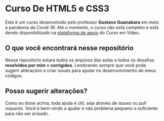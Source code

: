 # Curso De HTML5 e CSS3

Este é um curso desenvolvido pelo professor **Gustavo Guanabara** em meio a pandemia da *Covid-19*. Até o momento, o curso não está completo e está dendo disponibilizado na [plataforma de apoio](https://apoie.me/cursoemvideo) do Curso em Vídeo.

## O que você encontrará nesse repositório

Nesse repositório estará todos os arquivos das aulas e todos os desafios **resolvidos por mim** e **corrigidos**. Lembrando sempre que você pode sugerir alterações e criar issues para ajudar no desenvolvimento de meus códigos.

## Posso sugerir alterações?

Como eu disse acima, toda ajuda é útil, seja através de *issues* ou *pull requests*. Você é bem-vindo a ajudar e não problema pequeno o suficiente para não ser avisado.
